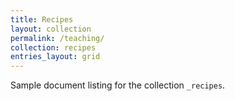 ```yaml
---
title: Recipes
layout: collection
permalink: /teaching/
collection: recipes
entries_layout: grid
---
```


Sample document listing for the collection `_recipes`.
